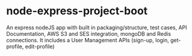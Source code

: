 # node-express-project-boot
An express nodeJS app with built in packaging/structure, test cases, API Documentation, AWS S3 and SES integration, mongoDB and Redis connections. It includes a User Management APIs (sign-up, login, get-profile, edit-profile)
